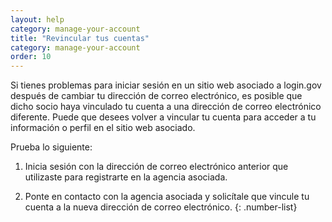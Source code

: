 ```yaml
---
layout: help
category: manage-your-account
title: "Revincular tus cuentas"
category: manage-your-account
order: 10
---
```

Si tienes problemas para iniciar sesión en un sitio web asociado a login.gov después de cambiar tu dirección de correo electrónico, es posible que dicho socio haya vinculado tu cuenta a una dirección de correo electrónico diferente. Puede que desees volver a vincular tu cuenta para acceder a tu información o perfil en el sitio web asociado. 

Prueba lo siguiente: 

1. Inicia sesión con la dirección de correo electrónico anterior que utilizaste para registrarte en la agencia asociada. 

2. Ponte en contacto con la agencia asociada y solicítale que vincule tu cuenta a la nueva dirección de correo electrónico.
{: .number-list}